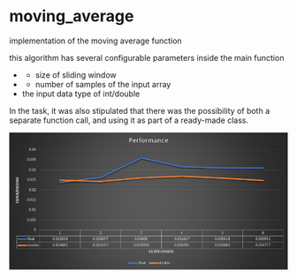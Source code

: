 # moving_average
implementation of the moving average function


this algorithm has several configurable parameters inside the main function
- - size of sliding window
- - number of samples of the input array
- the input data type of int/double

In the task, it was also stipulated that there was the possibility of both a separate function call, 
and using it as part of a ready-made class.

![Image alt](https://github.com/hardkorchik/moving_average/blob/main/image.png)
